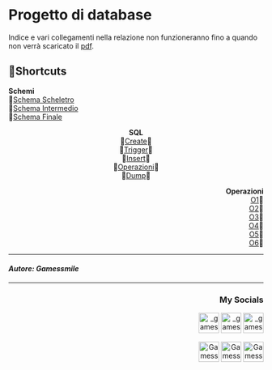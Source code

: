 <html>
<h1>Progetto di database</h1>

Indice e vari collegamenti nella relazione non funzioneranno fino a quando non verrà scaricato il <a href="/Relazione/Gioco_di_Ruolo.pdf">pdf</a>.
<h2>🎯Shortcuts</h2>
<p align="left">
  <b>Schemi</b><br>
  💠<a href="/Immagini/Schemi/1_Schema Scheletro.png">Schema Scheletro</a><br>
  💠<a href="/Immagini/Schemi/2_Schema Intermedio.png">Schema Intermedio</a><br>
  💠<a href="/Immagini/Schemi/3_Schema Finale.png">Schema Finale</a><br>
  <p align="center">
  <b>SQL</b><br>
  💠<a href="/SQL/create.sql">Create</a>💠<br>
  💠<a href="/SQL/trigger.sql">Trigger</a>💠<br>
  💠<a href="/SQL/insert.sql">Insert</a>💠<br>
  💠<a href="/SQL/operazioni.sql">Operazioni</a>💠<br>
  💠<a href="/SQL/dump.sql">Dump</a>💠<br>
  <p align="right">
  <b>Operazioni</b><br>
  <a href="/Immagini/Opeerazioni/o1.png">O1</a>💠<br>
  <a href="/Immagini/Opeerazioni/o2.png">O2</a>💠<br>
  <a href="/Immagini/Opeerazioni/o3.png">O3</a>💠<br>
  <a href="/Immagini/Opeerazioni/o4.png">O4</a>💠<br>
  <a href="/Immagini/Opeerazioni/o5.png">O5</a>💠<br>
  <a href="/Immagini/Opeerazioni/o6.png">O6</a>💠


<br>

<hr><h4 align="left"><i>Autore: Gamessmile</i></h4><hr>
<h3 align="right">My Socials</h3>
<p align="right">
<a href="https://instagram.com/_gamessmile_" target="blank"><img align=center" src="https://cdn.icon-icons.com/icons2/1753/PNG/512/iconfinder-social-media-applications-3instagram-4102579_113804.png" alt="_gamessmile_" height="40" width"50" /></a>
<a href="https://www.youtube.com/channel/UCNpOZ-9ZIvM6wcIyBqYyIdQ" target="blank"><img align=center" src="https://cdn.icon-icons.com/icons2/1211/PNG/512/1491579609-yumminkysocialmedia08_83079.png" alt="_gamessmile_" height="40" width"50" /></a>
<a href="https://tiktok.com/@_gamessmile_" target="blank"><img align=center" src="https://cdn.icon-icons.com/icons2/2864/PNG/512/tiktok_logo_icon_181737.png" alt="_gamessmile_" height="40" width"50" /></a>
</p>
<p align="right">
<a href="https://steamcommunity.com/id/iocomando/" target="blank"><img align=center" src="https://cdn.icon-icons.com/icons2/2108/PNG/512/steam_icon_130822.png" alt="Gamessmile" height="40" width"50" /></a>
<a href="https://discord.com/users/327529848941576194" target="blank"><img align=center" src="https://cdn.icon-icons.com/icons2/2108/PNG/512/discord_icon_130958.png" alt="Gamessmile - Legion" height="40" width"50" /></a>
<a href="https://t.me/Gamessmile" target="blank"><img align=center" src="https://cdn.icon-icons.com/icons2/2108/PNG/512/telegram_icon_130816.png" alt="Gamessmile" height="40" width"50" /></a>
</p>
</html>

</html>